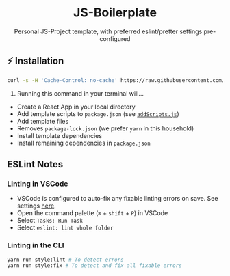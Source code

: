 <h1 align="center">JS-Boilerplate</h1>
<p align="center">Personal JS-Project template, with preferred eslint/pretter settings pre-configured</p>

## ⚡️ Installation

```bash
curl -s -H 'Cache-Control: no-cache' https://raw.githubusercontent.com/FellowshipOfThePing/js-boilerplate/master/install.sh | bash
```

1. Running this command in your terminal will...
- Create a React App in your local directory
- Add template scripts to `package.json` (see [`addScripts.js`](./addScripts.js))
- Add template files
- Removes `package-lock.json` (we prefer `yarn` in this household)
- Install template dependencies
- Install remaining dependencies in `package.json`


## ESLint Notes

### Linting in VSCode

- VSCode is configured to auto-fix any fixable linting errors on save. See settings [here](./.vscode/settings.json).
- Open the command palette (`⌘` + `shift` + `P`) in VSCode
- Select `Tasks: Run Task`
- Select `eslint: lint whole folder`

### Linting in the CLI

```bash
yarn run style:lint # To detect errors
yarn run style:fix # To detect and fix all fixable errors
```